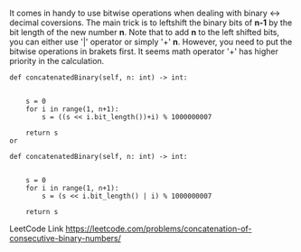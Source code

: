 It comes in handy to use bitwise operations when dealing with binary <-> decimal coversions.
The main trick is to leftshift the binary bits of **n-1** by the bit length of the new number **n**. 
Note that to add **n** to the left shifted bits, you can either use '|' operator or simply '+' **n**. However, you need to put the bitwise operations in brakets first.
It seems math operator '+' has higher priority in the calculation.

    def concatenatedBinary(self, n: int) -> int:
        
        
        s = 0
        for i in range(1, n+1):
            s = ((s << i.bit_length())+i) % 1000000007
            
        return s
    or     
        
    def concatenatedBinary(self, n: int) -> int:
        
        
        s = 0
        for i in range(1, n+1):
            s = (s << i.bit_length() | i) % 1000000007
            
        return s


LeetCode Link https://leetcode.com/problems/concatenation-of-consecutive-binary-numbers/
